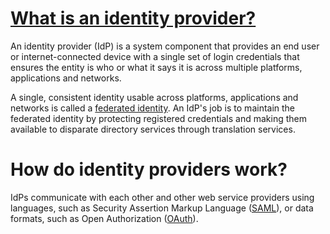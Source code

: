 # [What is an identity provider?](https://www.techtarget.com/searchsecurity/definition/identity-provider)
An identity provider (IdP) is a system component that provides an end user or internet-connected device with a single set of login credentials that ensures the entity is who or what it says it is across multiple platforms, applications and networks.

A single, consistent identity usable across platforms, applications and networks is called a [federated identity](https://www.techtarget.com/searchsecurity/definition/federated-identity-management). An IdP's job is to maintain the federated identity by protecting registered credentials and making them available to disparate directory services through translation services.
# How do identity providers work?
IdPs communicate with each other and other web service providers using languages, such as Security Assertion Markup Language ([SAML](https://www.techtarget.com/searchsecurity/definition/SAML)), or data formats, such as Open Authorization ([OAuth](https://www.techtarget.com/searchapparchitecture/definition/OAuth)).


